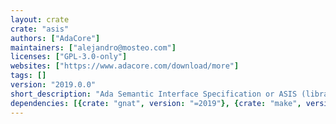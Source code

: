 ```yaml
---
layout: crate
crate: "asis"
authors: ["AdaCore"]
maintainers: ["alejandro@mosteo.com"]
licenses: ["GPL-3.0-only"]
websites: ["https://www.adacore.com/download/more"]
tags: []
version: "2019.0.0"
short_description: "Ada Semantic Interface Specification or ASIS (library part)"
dependencies: [{crate: "gnat", version: "=2019"}, {crate: "make", version: "*"}]
---
```



